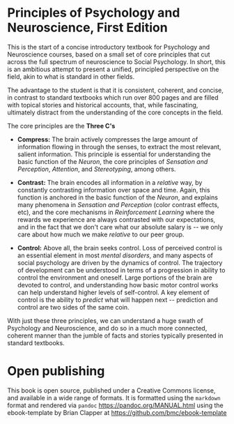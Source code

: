 # Principles of Psychology and Neuroscience, First Edition

This is the start of a concise introductory textbook for Psychology and Neuroscience courses, based on a small set of core principles that cut across the full spectrum of neuroscience to Social Psychology.  In short, this is an ambitious attempt to present a unified, principled perspective on the field, akin to what is standard in other fields.

The advantage to the student is that it is consistent, coherent, and concise, in contrast to standard textbooks which run over 800 pages and are filled with topical stories and historical accounts, that, while fascinating, ultimately distract from the understanding of the core concepts in the field.

The core principles are the **Three C's**

* **Compress:** The brain actively compresses the large amount of information flowing in through the senses, to extract the most relevant, salient information.  This principle is essential for understanding the basic function of the *Neuron*, the core principles of *Sensation and Perception*, *Attention*, and *Stereotyping*, among others.

* **Contrast:** The brain encodes all information in a *relative* way, by constantly contrasting information over space and time.  Again, this function is anchored in the basic function of the *Neuron*, and explains many phenomena in *Sensation and Perception* (color contrast effects, etc), and the core mechanisms in *Reinforcement Learning* where the rewards we experience are always contrasted with our expectations, and in the fact that we don't care what our absolute salary is -- we only care about how much we make *relative* to our peer group.

* **Control:** Above all, the brain seeks control.  Loss of perceived control is an essential element in most *mental disorders*, and many aspects of social psychology are driven by the dynamics of control.  The trajectory of development can be understood in terms of a progression in ability to control the environment and oneself.  Large portions of the brain are devoted to control, and understanding how basic motor control works can help understand higher levels of self-control.  A key element of control is the ability to *predict* what will happen next -- prediction and control are two sides of the same coin.

With just these three principles, we can understand a huge swath of Psychology and Neuroscience, and do so in a much more connected, coherent manner than the jumble of facts and stories typically presented in standard textbooks.

# Open publishing

This book is open source, published under a Creative Commons license, and available in a wide range of formats.  It is formatted using the `markdown` format and rendered via `pandoc` https://pandoc.org/MANUAL.html using the ebook-template by Brian Clapper at https://github.com/bmc/ebook-template

